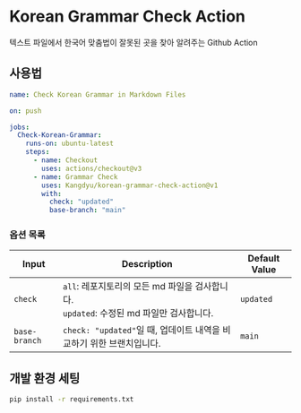# Korean Grammar Check Action

텍스트 파일에서 한국어 맞춤법이 잘못된 곳을 찾아 알려주는 Github Action

## 사용법

```yml
name: Check Korean Grammar in Markdown Files

on: push

jobs:
  Check-Korean-Grammar:
    runs-on: ubuntu-latest
    steps:
      - name: Checkout
        uses: actions/checkout@v3
      - name: Grammar Check
        uses: Kangdyu/korean-grammar-check-action@v1
        with:
          check: "updated"
          base-branch: "main"
```

### 옵션 목록

| Input   | Description | Default Value |
| ------- | ----------- | ------------- |
| `check` | `all`: 레포지토리의 모든 md 파일을 검사합니다.<br>`updated`: 수정된 md 파일만 검사합니다. | `updated` |
| `base-branch` | `check: "updated"`일 때, 업데이트 내역을 비교하기 위한 브랜치입니다. | `main` |

## 개발 환경 세팅

```bash
pip install -r requirements.txt
```
